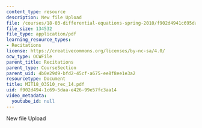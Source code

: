 ```yaml
---
content_type: resource
description: New file Upload
file: /courses/18-03-differential-equations-spring-2010/f902d4941c695daae42699e57fc3aa14_MIT18_03S10_rec_14.pdf
file_size: 134532
file_type: application/pdf
learning_resource_types:
- Recitations
license: https://creativecommons.org/licenses/by-nc-sa/4.0/
ocw_type: OCWFile
parent_title: Recitations
parent_type: CourseSection
parent_uid: 4b0e29d9-bfd2-45cf-a675-ee8f8ee1e3a2
resourcetype: Document
title: MIT18_03S10_rec_14.pdf
uid: f902d494-1c69-5daa-e426-99e57fc3aa14
video_metadata:
  youtube_id: null
---
```

New file Upload